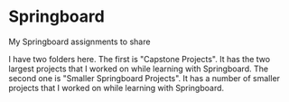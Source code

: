 # Springboard
My Springboard assignments to share

I have two folders here.  The first is "Capstone Projects".  It has the two largest projects that I worked on while learning with Springboard.  The second one is "Smaller Springboard Projects".  It has a number of smaller projects that I worked on while learning with Springboard.  